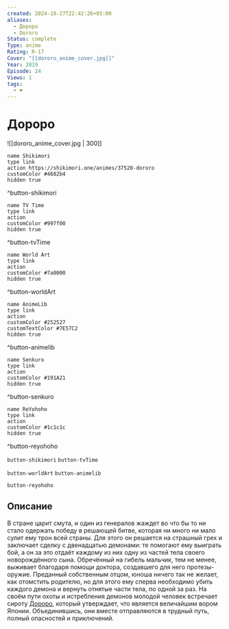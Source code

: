 ```yaml
---
created: 2024-10-27T22:42:26+03:00
aliases:
  - Дороро
  - Dororo
Status: complete
Type: anime
Rating: R-17
Cover: "[[dororo_anime_cover.jpg]]"
Year: 2019
Episode: 24
Views: 1
tags:
  - ❤
---
```


# Дороро

![[dororo_anime_cover.jpg | 300]]

```button
name Shikimori
type link
action https://shikimori.one/animes/37520-dororo
customColor #4682b4
hidden true
```
^button-shikimori

```button
name TV Time
type link
action 
customColor #997f00
hidden true
```
^button-tvTime

```button
name World Art
type link
action 
customColor #7a0000
hidden true
```
^button-worldArt

```button
name AnimeLib
type link
action 
customColor #252527
customTextColor #7E57C2
hidden true
```
^button-animelib

```button
name Senkuro
type link
action 
customColor #191A21
hidden true
```
^button-senkuro

```button
name ReYohoho
type link
action 
customColor #1c1c1c
hidden true
```
^button-reyohoho



`button-shikimori` `button-tvTime`

`button-worldArt` `button-animelib`

`button-reyohoho`

## Описание

В стране царит смута, и один из генералов жаждет во что бы то ни стало одержать победу в решающей битве, которая ни много ни мало сулит ему трон всей страны. Для этого он решается на страшный грех и заключает сделку с двенадцатью демонами: те помогают ему выиграть бой, а он за это отдаёт каждому из них одну из частей тела своего новорождённого сына. Обречённый на гибель мальчик, тем не менее, выживает благодаря помощи доктора, создавшего для него протезы-оружие. Преданный собственным отцом, юноша ничего так не желает, как отомстить родителю, но для этого ему сперва необходимо убить каждого демона и вернуть отнятые части тела, по одной за раз. На своём пути охоты и истребления демонов молодой человек встречает сироту [Дороро](https://shikimori.one/characters/18130-dororo), который утверждает, что является величайшим вором Японии. Объединившись, они вместе отправляются в трудный путь, полный опасностей и приключений.
